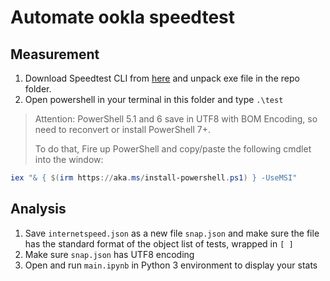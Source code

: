 # Automate ookla speedtest

## Measurement
1. Download Speedtest CLI from [here](https://www.speedtest.net/apps/cli) and unpack exe file in the repo folder.
2. Open powershell in your terminal in this folder and type `.\test`

> Attention: PowerShell 5.1 and 6 save in UTF8 with BOM Encoding, so need to reconvert or install PowerShell 7+. 
> 
> To do that, Fire up PowerShell and copy/paste the following cmdlet into the window:

```powershell
iex "& { $(irm https://aka.ms/install-powershell.ps1) } -UseMSI"
```

## Analysis
1. Save `internetspeed.json` as a new file `snap.json` and make sure the file has the standard format of the object list of tests, wrapped in `[ ]`
2. Make sure `snap.json` has UTF8 encoding
3. Open and run `main.ipynb` in Python 3 environment to display your stats
